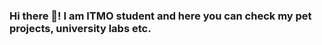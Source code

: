 <div width="auto">
  <h3 text-align="center">Hi there 👋!
    I am ITMO student and here you can check my pet projects, university labs etc.</h1>
</div>
<!--
**GreinoX/GreinoX** is a ✨ _special_ ✨ repository because its `README.md` (this file) appears on your GitHub profile.

Here are some ideas to get you started:

- 🔭 I’m currently working on ...
- 🌱 I’m currently learning ...
- 👯 I’m looking to collaborate on ...
- 🤔 I’m looking for help with ...
- 💬 Ask me about ...
- 📫 How to reach me: ...
- 😄 Pronouns: ...
- ⚡ Fun fact: ...
-->
